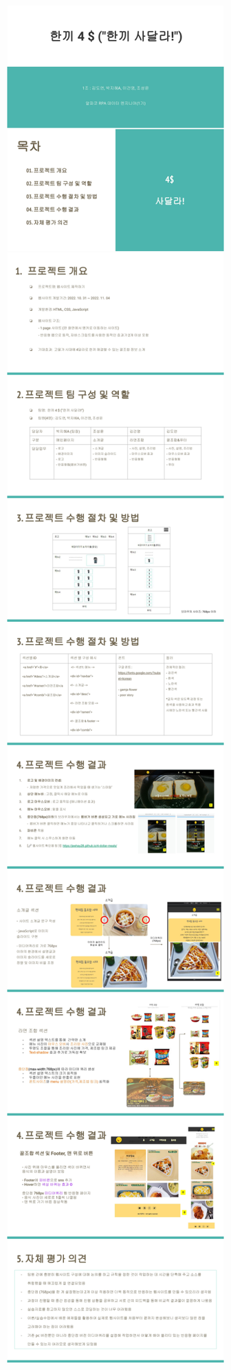 ![](README/0001.jpg)
![](README/0002.jpg)
![](README/0003.jpg)
![](README/0004.jpg)
![](README/0005.jpg)
![](README/0006.jpg)
![](README/0007.jpg)
![](README/0008.jpg)
![](README/0009.jpg)
![](README/0010.jpg)
![](README/0011.jpg)